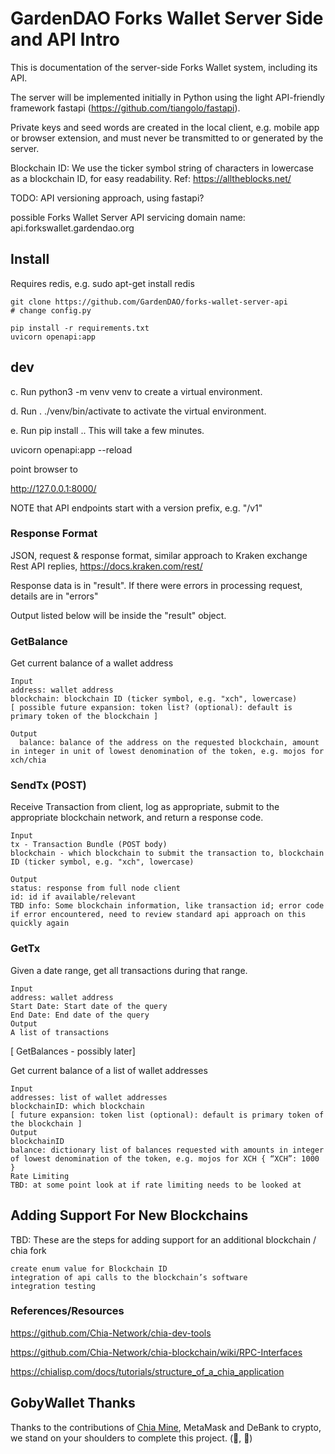 # GardenDAO Forks Wallet Server Side and API Intro

This is documentation of the server-side Forks Wallet system, including its API.

The server will be implemented initially in Python using the light API-friendly framework fastapi (https://github.com/tiangolo/fastapi).

Private keys and seed words are created in the local client, e.g. mobile app or browser extension, and must never be transmitted to or generated by the server.

Blockchain ID: We use the ticker symbol string of characters in lowercase as a blockchain ID, for easy readability. Ref: https://alltheblocks.net/

TODO: API versioning approach, using fastapi?

possible Forks Wallet Server API servicing domain name: api.forkswallet.gardendao.org


## Install

Requires redis, e.g. sudo apt-get install redis

```
git clone https://github.com/GardenDAO/forks-wallet-server-api
# change config.py

pip install -r requirements.txt
uvicorn openapi:app
```


## dev
c. Run python3 -m venv venv to create a virtual environment.

d. Run . ./venv/bin/activate to activate the virtual environment.

e. Run pip install .. This will take a few minutes.

uvicorn openapi:app --reload

point browser to

http://127.0.0.1:8000/

NOTE that API endpoints start with a version prefix, e.g. "/v1"


### Response Format

JSON, request & response format, similar approach to Kraken exchange Rest API replies, https://docs.kraken.com/rest/

Response data is in "result". If there were errors in processing request, details are in "errors"

Output listed below will be inside the "result" object.


### GetBalance

Get current balance of a wallet address

    Input
    address: wallet address
    blockchain: blockchain ID (ticker symbol, e.g. "xch", lowercase)
    [ possible future expansion: token list? (optional): default is primary token of the blockchain ]

    Output
      balance: balance of the address on the requested blockchain, amount in integer in unit of lowest denomination of the token, e.g. mojos for xch/chia


### SendTx (POST)

Receive Transaction from client, log as appropriate, submit to the appropriate blockchain network, and return a response code.

    Input
    tx - Transaction Bundle (POST body)
    blockchain - which blockchain to submit the transaction to, blockchain ID (ticker symbol, e.g. "xch", lowercase)

    Output
    status: response from full node client
    id: id if available/relevant
    TBD info: Some blockchain information, like transaction id; error code if error encountered, need to review standard api approach on this quickly again


### GetTx

Given a date range, get all transactions during that range.

    Input
    address: wallet address
    Start Date: Start date of the query
    End Date: End date of the query
    Output
    A list of transactions


[ GetBalances - possibly later]

Get current balance of a list of  wallet addresses

    Input
    addresses: list of wallet addresses
    blockchainID: which blockchain
    [ future expansion: token list (optional): default is primary token of the blockchain ]
    Output
    blockchainID
    balance: dictionary list of balances requested with amounts in integer of lowest denomination of the token, e.g. mojos for XCH { “XCH”: 1000 }
    Rate Limiting
    TBD: at some point look at if rate limiting needs to be looked at

## Adding Support For New Blockchains

TBD: These are the steps for adding support for an additional blockchain / chia fork

    create enum value for Blockchain ID
    integration of api calls to the blockchain’s software
    integration testing



### References/Resources

https://github.com/Chia-Network/chia-dev-tools

https://github.com/Chia-Network/chia-blockchain/wiki/RPC-Interfaces

https://chialisp.com/docs/tutorials/structure_of_a_chia_application


## GobyWallet Thanks

Thanks to the contributions of [Chia Mine](https://github.com/Chia-Mine/clvm-js), MetaMask and DeBank to crypto, we stand on your shoulders to complete this project. (🌱, 🌱)
